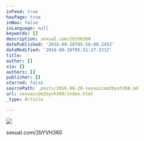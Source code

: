 ```yaml
---
inFeed: true
hasPage: true
inNav: false
inLanguage: null
keywords: []
description: sexuaI.com/2bYVH360
datePublished: '2016-08-28T05:56:00.245Z'
dateModified: '2016-08-28T05:51:27.321Z'
title: ''
author: []
via: {}
authors: []
publisher: {}
starred: false
sourcePath: _posts/2016-08-28-sexuaicom2byvh360.md
url: sexuaicom2byvh360/index.html
_type: Article

---
```

![](https://the-grid-user-content.s3-us-west-2.amazonaws.com/ee6383ee-1788-48bb-a363-a19ab9f0654b.jpg)

sexuaI.com/2bYVH360
